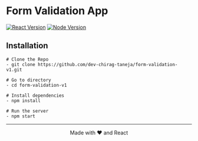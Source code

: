 # Form Validation App

[![React Version](https://img.shields.io/badge/reactjs-18.2-lightblue.svg)](https://djangoproject.com)
[![Node Version](https://img.shields.io/badge/nodejs-18.15-darkgreen.svg)](https://python.org)

## Installation
```
# Clone the Repo
- git clone https://github.com/dev-chirag-taneja/form-validation-v1.git

# Go to directory
- cd form-validation-v1

# Install dependencies
- npm install

# Run the server
- npm start
```

<!-- <p align="center">
<img src="" width=50% height=50%>
</p> -->

---

<p align="center">Made with ❤️ and React</p>
